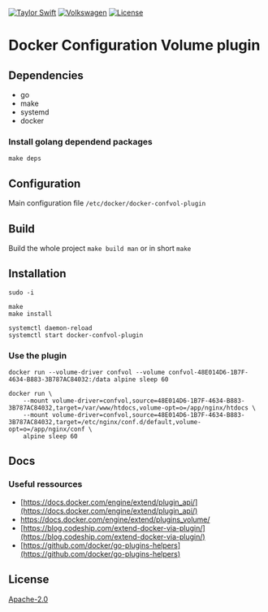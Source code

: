 [![Taylor Swift](https://img.shields.io/badge/secured%20by-taylor%20swift-brightgreen.svg)](https://twitter.com/SwiftOnSecurity)
[![Volkswagen](https://auchenberg.github.io/volkswagen/volkswargen_ci.svg?v=1)](https://github.com/auchenberg/volkswagen)
[![License](https://img.shields.io/badge/License-Apache%202.0-blue.svg)](https://opensource.org/licenses/Apache-2.0)

# Docker Configuration Volume plugin

## Dependencies

* go
* make
* systemd
* docker

### Install golang dependend packages

```
make deps
```

## Configuration

Main configuration file ```/etc/docker/docker-confvol-plugin```

## Build

Build the whole project
```make build man```
or in short
```make``` 


## Installation

```
sudo -i

make
make install

systemctl daemon-reload
systemctl start docker-confvol-plugin

```

### Use the plugin

```
docker run --volume-driver confvol --volume confvol-48E014D6-1B7F-4634-B883-3B787AC84032:/data alpine sleep 60
```

```
docker run \
    --mount volume-driver=confvol,source=48E014D6-1B7F-4634-B883-3B787AC84032,target=/var/www/htdocs,volume-opt=o=/app/nginx/htdocs \
    --mount volume-driver=confvol,source=48E014D6-1B7F-4634-B883-3B787AC84032,target=/etc/nginx/conf.d/default,volume-opt=o=/app/nginx/conf \
    alpine sleep 60
```

## Docs

### Useful ressources

* [https://docs.docker.com/engine/extend/plugin_api/](https://docs.docker.com/engine/extend/plugin_api/)
* [https://docs.docker.com/engine/extend/plugins_volume/
](https://docs.docker.com/engine/extend/plugins_volume/)
* [https://blog.codeship.com/extend-docker-via-plugin/](https://blog.codeship.com/extend-docker-via-plugin/)
* [https://github.com/docker/go-plugins-helpers](https://github.com/docker/go-plugins-helpers)

## License
[Apache-2.0](/LICENSE)
